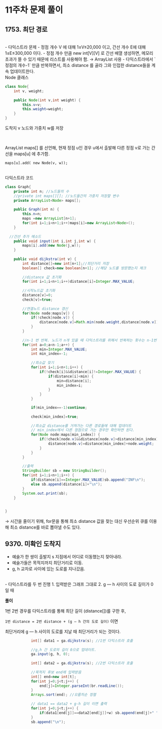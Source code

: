 # 11주차 문제 풀이

## 1753. 최단 경로
<br/>
- 다익스트라 문제
- 정점 개수 V 에 대해 1≤V≤20,000 이고, 간선 개수 E에 대해 1≤E≤300,000 이다.
- 정점 개수 만큼 new int[V][V] 로 간선 배열 생성하면, 메모리 초과가 뜰 수 있기 때문에 리스트를 사용해야 함.
    → ArrayList 사용
- 다익스트라에서 `정점의 개수-1` 만큼 반복하면서, 최소 distance 를 골라 그와 인접한 distance들을 계속 업데이트한다.

<br/>
Node 클래스

```java
class Node{
	int v, weight;
	
	public Node(int v,int weight) {
		this.v=v;
		this.weight=weight;
	}
}
```

도착지 v 노드와 가중치 w를 저장

<br/>

ArrayList <Node> maps[] 를 선언해, 현재 정점 u인 경우 u에서 출발해 다른 정점 v로 가는 간선을 maps[u] 에 추가함.

`maps[u].add( new Node(v, w));`

<br/>
다익스트라 코드

```java
class Graph{
	private int n; //노드들의 수
	//private int maps[][]; //노드들간의 가중치 저장할 변수
	private ArrayList<Node> maps[]; 
	
	public Graph(int n) {
		this.n=n;
		maps =new ArrayList[n+1];
		for(int i=1;i<n+1;i++)maps[i]=new ArrayList<Node>();
	}
	
  //간선 추가 메소드
	public void input(int i,int j,int w) {
		maps[i].add(new Node(j,w));
	}
	
	public void dijkstra(int v) {
		int distance[]=new int[n+1];//최단거리 저장
		boolean[] check=new boolean[n+1]; //해당 노드를 방문했는지 체크
		
		//distance 값 초기화
		for(int i=1;i<n+1;i++)distance[i]=Integer.MAX_VALUE;
		
		//시작노드값 초기화
		distance[v]=0;
		check[v]=true;
		
		//연결노드 distance 갱신
		for(Node node:maps[v]) {
			if(!check[node.v]) {
				distance[node.v]=Math.min(node.weight,distance[node.v]);
			}
		}
		
		//n-1 번 반복. 노드가 n개 있을 때 다익스트라를 위해서 반복하는 횟수는 n-1번이면 된다.
		for(int a=0;a<n-1;a++) {
			int min=Integer.MAX_VALUE;
			int min_index=-1;
			
			//최소값 찾기
			for(int i=1;i<n+1;i++) {
				if(!check[i]&&distance[i]!=Integer.MAX_VALUE) {
					if(distance[i]<min) {
						min=distance[i];
						min_index=i;
					}
				}
			}

			if(min_index==-1)continue;
			
			check[min_index]=true;
			
			//최소값 distance를 거쳐가는 다른 경로들에 대해 업데이트
			// min_index에서 다른 정점으로 가는 경우만 확인하면 된다.
			for(Node node:maps[min_index]) {
				if(!check[node.v]&&distance[node.v]>distance[min_index]+node.weight) {
					distance[node.v]=distance[min_index]+node.weight;
				}
			}
		}
		
		//출력
		StringBuilder sb = new StringBuilder();
		for(int i=1;i<n+1;i++) {
			if(distance[i]==Integer.MAX_VALUE)sb.append("INF\n");
			else sb.append(distance[i]+"\n");
		}
		System.out.print(sb);
	}
	
	
}
```

→ 시간을 줄이기 위해, for문을 통해 최소 distance 값을 찾는 대신 우선순위 큐를 이용해 최소 distance를 바로 뽑아낼 수도 있다.
				     

## 9370. 미확인 도착지
				   
- 예술가 한 쌍이 출발지 s 지점에서 어디로 이동했는지 찾아내라.
- 예술가들은 목적지까지 최단거리로 이동.
- g, h 교차로 사이에 있는 도로를 지나갔음.
				       
<br/>
- 다익스트라를 두 번 진행
1. 입력받은 그래프 그대로
2. g — h 사이의 도로 길이가 0일 때
<br/>
				       
**풀이**

1번 2번 경우를 다익스트라를 통해 최단 길이 (distance[])를 구한 후, 

`1번 distance = 2번 distance + (g — h 간의 도로 길이)`  이면 

최단거리에 g — h  사이의 도로를 지날 때 최단거리가 되는 것이다.

```java
			int[] data1 = ga.dijkstra(s); //1번 다익스트라 호출
			
			//g,h 간 도로의 길이 0으로 업데이트.
			ga.input(g, h, 0);
			
			int[] data2 = ga.dijkstra(s); //2번 다익스트라 호출
			
			//목적지 후보 end에 입력받음
			int[] end=new int[t];
			for(int j=0;j<t;j++) {
				end[j]=Integer.parseInt(br.readLine());
			}
			Arrays.sort(end); //오름차순 정렬
			
			// data1 == data2 + g-h 길이 이면 출력
			for(int j=0;j<t;j++) {
				if(data1[end[j]]==data2[end[j]]+w) sb.append(end[j]+" ");
			}
			sb.append("\n");
```				       
